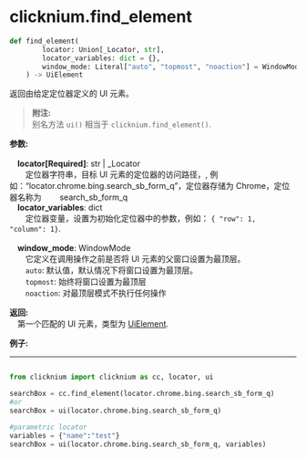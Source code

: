
# clicknium.find_element

```python
def find_element(
        locator: Union[_Locator, str],
        locator_variables: dict = {},
        window_mode: Literal["auto", "topmost", "noaction"] = WindowMode.Auto
    ) -> UiElement 
```

返回由给定定位器定义的 UI 元素。

> **附注:**  
>别名方法 `ui()` 相当于 `clicknium.find_element()`. 

**参数:**  
<br/>
    &emsp;**locator[Required]**: str | _Locator   
        &emsp;&emsp;定位器字符串，目标 UI 元素的定位器的访问路径，, 例如：“locator.chrome.bing.search_sb_form_q”，定位器存储为 Chrome，定位器名称为 &emsp;&emsp;search_sb_form_q
<br/>
    &emsp;**locator_variables**: dict  
        &emsp;&emsp;定位器变量，设置为初始化定位器中的参数，例如： `{ "row": 1,  "column": 1}`.  
<br/>
    &emsp;**window_mode**: WindowMode  
         &emsp;&emsp;它定义在调用操作之前是否将 UI 元素的父窗口设置为最顶层。
<br/>
         &emsp;&emsp;`auto`: 默认值，默认情况下将窗口设置为最顶层。
<br/>
         &emsp;&emsp;`topmost`: 始终将窗口设置为最顶层
<br/>
         &emsp;&emsp;`noaction`: 对最顶层模式不执行任何操作
<br/>

**返回:**  
    &emsp;第一个匹配的 UI 元素，类型为 [UiElement](../../python/uielement/uielement.md).

**例子:**
***
```python

from clicknium import clicknium as cc, locator, ui

searchBox = cc.find_element(locator.chrome.bing.search_sb_form_q)
#or 
searchBox = ui(locator.chrome.bing.search_sb_form_q)

#parametric locator
variables = {"name":"test"}
searchBox = ui(locator.chrome.bing.search_sb_form_q, variables)
```